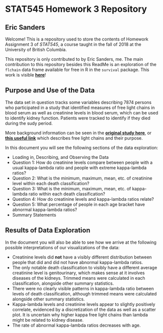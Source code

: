 # STAT545 Homework 3 Repository
## Eric Sanders

Welcome! This is a repository used to store the contents of Homework Assignment 3 of *STAT545*, a course taught in the fall of 2018 at the University of British Columbia.

This repository is only contributed to by Eric Sanders, me. The main contribution to this repository besides this ReadMe is an exploration of the `flchain` data frame available for free in R in the `survival` package. This work is visible **[here](https://github.com/STAT545-UBC-students/hw03-ericjsanders)**!

## Purpose and Use of the Data

The data set in question tracks some variables describing 7874 persons who participated in a study that identified measures of free light chains in blood serum as well as creatinine levels in blood serum, which can be used to identify kidney function. Patients were tracked to identify if they died during the sudy period.

More background information can be seen in the **[original study here](https://www.ncbi.nlm.nih.gov/pmc/articles/PMC2904571/)**, or **[this useful link](https://www.biovendor.com/immunoglobulin-free-light-chains-kappa-and-lambda)** which describes free light chains and their purpose.

In this document you will see the following sections of the data exploration:

* Loading in, Describing, and Observing the Data
* Question 1: How do creatinine levels compare between people with a usual kappa-lambda ratio and people with extreme kappa-lambda ratios?
* Question 2: What is the minimum, maximum, mean, etc. of creatinine level within each death classification?
* Question 3: What is the minimum, maximum, mean, etc. of kappa-lambda ratio within each death classification?
* Question 4: How do creatinine levels and kappa-lambda ratios relate? 
* Question 5: What percentage of people in each age bracket have abnormal kappa-lambda ratios? 
* Summary Statements

## Results of Data Exploration

In the document you will also be able to see how we arrive at the following possible interpretations of our visualizations of the data:

* Creatinine levels did **not** have a visibly different distribution between people that did and did not have abnormal kappa-lambda ratios.
* The only notable death classification to visibly have a different average creatinine level is genitourinary, which makes sense at it involves diseases of the kidneys. Trimmed means were calculated in each classification, alongside other summary statistics.
* There were no clearly visible patterns in kappa-lambda ratio between levels of death classification, although trimmed means were calculated alongside other summary statistics.
* Kappa-lambda levels and creatinine levels appear to slightly positively correlate, evidenced by a discretization of the data as well as a scatter plot. It is uncertain why higher kappa free light chains than lambda might be related to kidney disease.
* The rate of abnormal kappa-lambda ratios decreases with age.